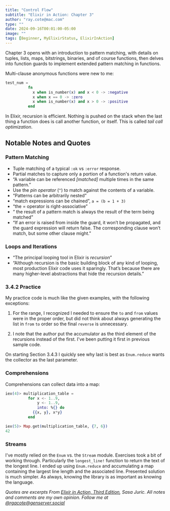 ```yaml
---
title: "Control Flow"
subtitle: "Elixir in Action: Chapter 3"
author: "ray.cote@mac.com"
type: ""
date: 2024-09-16T00:01:00-05:00
image: ""
tags: [Beginner, MyElixirStatus, ElixirInAction]
---
```


Chapter 3 opens with an introduction to pattern matching,
with details on tuples, lists, maps, bitstrings, binaries, and of course functions,
then delves into function guards to implement extended pattern matching in functions.

Multi-clause anonymous functions were new to me:

``` elixir
test_num =
          fn
            x when is_number(x) and x < 0 -> :negative
            x when x == 0 -> :zero
            x when is_number(x) and x > 0 -> :positive
          end
```

In Elixir, recursion is efficient.
Nothing is pushed on the stack when the last thing a function does is call another function, or itself.
This is called _tail call optimization_.

## Notable Notes and Quotes

<!--more-->

### Pattern Matching

- Tuple matching of a typical `:ok` vs `:error` response.
- Partial matches to capture only a portion of a function's return value.
- “A variable can be referenced _[matched]_ multiple times in the same pattern.”
- Use the _pin operator_ (`^`) to match against the contents of a variable.
- “Patterns can be arbitrarily nested”
- “match expressions can be chained”, `a = (b = 1 + 3)`
- “the = operator is right-associative”
- “ the result of a pattern match is always the result of the term being matched”
- “If an error is raised from inside the guard, it won’t be propagated, and the guard expression will return false. The corresponding clause won’t match, but some other clause might.”

### Loops and Iterations

- “The principal looping tool in Elixir is _recursion_”
- “Although recursion is the basic building block of any kind of looping, most production Elixir code uses it sparingly. That’s because there are many higher-level abstractions that hide the recursion details.”


### 3.4.2 Practice

My practice code is much like the given examples, with the following exceptions:

1. For the range, I recognized I needed to ensure the `to` and `from` values were in the proper order, but did not think about always generating the list in `from` `to` order so the final `reverse` is unnecessary.

2. I note that the author put the accumulator as the third element of the recursions instead of the first.
I've been putting it first in previous sample code.

On starting Section 3.4.3 I quickly see why last is best as `Enum.reduce` wants the collector as the last parameter.

### Comprehensions

Comprehensions can collect data into a map:

``` elixir
iex(4)> multiplication_table =
          for x <- 1..9,
              y <- 1..9,
              into: %{} do
            {{x, y}, x*y}
          end

iex(5)> Map.get(multiplication_table, {7, 6})
42
```

### Streams

I've mostly relied on the `Enum` vs. the `Stream` module.
Exercises took a bit of working through.
Particularly the `longest_line!` function to return the text of the longest line.
I ended up using `Enum.reduce` and accumulating a map containing the largest line length and the associated line.
Presented solution is much simpler.
As always, knowing the library is as important as knowing the language.

_Quotes are excerpts From [Elixir in Action, Third Edition](https://www.manning.com/books/elixir-in-action-third-edition), Sasa Juric._
_All notes and comments are my own opinion. Follow me at [@rgacote@genserver.social](https://genserver.social/rgacote)_
